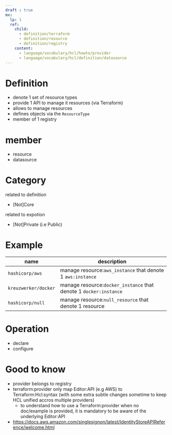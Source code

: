 ```yaml
---
draft : true
mx:  
  lp: 1
  ref:
    child:
      - definition/terraform
      - definition/resource
      - definition/registry
    content:
      - language/vocabulary/hcl/howto/provider
      - language/vocabulary/hcl/definition/datasource
---
```


# Definition
- denote 1 set of resource types
- provide 1 API to manage it resources (via Terraform)
- allows to manage resources 
- defines objects via the  `ResourceType` 
- member of 1 registry

# member
- resource
- datasource

# Category
related to definition
- [Not]Core

related to expotion
- [Not]Private (i.e Public)

# Example
|name|description| 
|-|-| 
|`hashicorp/aws`|manage resource:`aws_instance` that denote 1 `aws:instance`|
|`kreuzwerker/docker`|manage resource:`docker_instance` that denote 1 `docker:instance`|
|`hashicorp/null`|manage resource:`null_resource` that denote 1 resource|

# Operation
- declare
- configure

# Good to know
- provider belongs to registry
- terraform:provider only map Editor:API (e.g AWS) to Terraform:Hcl:syntax (with some extra subtle changes sometime to keep HCL unified accros multiple providers)
  - to understand how to use a Terraform:provider when no doc/example is provided, it is mandatory to be aware of the underlying Editor:API
- https://docs.aws.amazon.com/singlesignon/latest/IdentityStoreAPIReference/welcome.html


